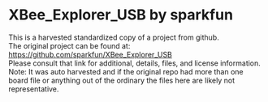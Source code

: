 
# XBee_Explorer_USB by sparkfun  
This is a harvested standardized copy of a project from github.  
The original project can be found at:  
https://github.com/sparkfun/XBee_Explorer_USB  
Please consult that link for additional, details, files, and license information.  
Note: It was auto harvested and if the original repo had more than one board file or anything out of the ordinary the files here are likely not representative.  
    